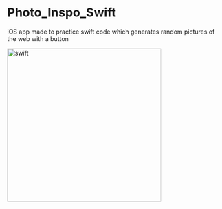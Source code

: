 # Photo_Inspo_Swift
iOS app made to practice swift code which generates random pictures of the web with a button

<img width="358" alt="swift" src="https://user-images.githubusercontent.com/101601240/190934663-48ff471c-f44c-47b5-a808-1f74a09d7388.png">

